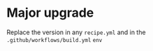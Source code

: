 # Major upgrade
Replace the version in any `recipe.yml` and in the `.github/workflows/build.yml` `env`